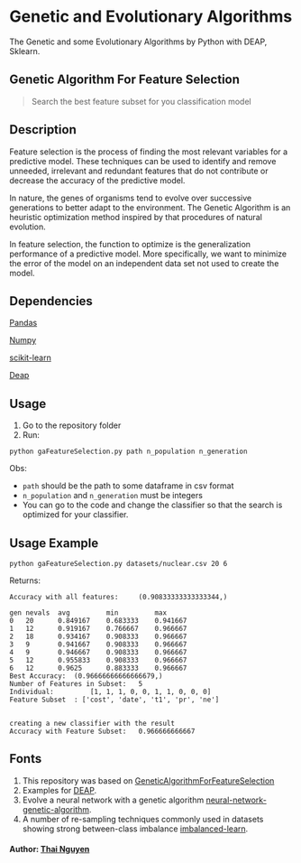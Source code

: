 
# Genetic and Evolutionary Algorithms
The Genetic and some Evolutionary Algorithms by Python with DEAP, Sklearn.

## Genetic Algorithm For Feature Selection
> Search the best feature subset for you classification model

## Description
Feature selection is the process of finding the most relevant variables for a predictive model. These techniques can be used to identify and remove unneeded, irrelevant and redundant features that do not contribute or decrease the accuracy of the predictive model.

In nature, the genes of organisms tend to evolve over successive generations to better adapt to the environment. The Genetic Algorithm is an heuristic optimization method inspired by that procedures of natural evolution.

In feature selection, the function to optimize is the generalization performance of a predictive model. More specifically, we want to minimize the error of the model on an independent data set not used to create the model.




## Dependencies
[Pandas](https://pandas.pydata.org/)

[Numpy](http://www.numpy.org/)

[scikit-learn](http://scikit-learn.org/stable/)

[Deap](https://deap.readthedocs.io/en/master/)


## Usage
1. Go to the repository folder
1. Run:
```
python gaFeatureSelection.py path n_population n_generation
```
Obs:
  - `path` should be the path to some dataframe in csv format
  - `n_population` and `n_generation` must be integers
  - You can go to the code and change the classifier so that the search is optimized for your classifier.

## Usage Example
```
python gaFeatureSelection.py datasets/nuclear.csv 20 6
```
Returns:
```
Accuracy with all features: 	(0.90833333333333344,)

gen	nevals	avg     	min     	max     
0  	20    	0.849167	0.683333	0.941667
1  	12    	0.919167	0.766667	0.966667
2  	18    	0.934167	0.908333	0.966667
3  	9     	0.941667	0.908333	0.966667
4  	9     	0.946667	0.908333	0.966667
5  	12    	0.955833	0.908333	0.966667
6  	12    	0.9625  	0.883333	0.966667
Best Accuracy: 	(0.96666666666666679,)
Number of Features in Subset: 	5
Individual: 		[1, 1, 1, 0, 0, 1, 1, 0, 0, 0]
Feature Subset	: ['cost', 'date', 't1', 'pr', 'ne']


creating a new classifier with the result
Accuracy with Feature Subset: 	0.966666666667

```
## Fonts
1. This repository was based on [GeneticAlgorithmForFeatureSelection](https://github.com/scoliann/GeneticAlgorithmFeatureSelection)
1. Examples for [DEAP](https://github.com/DEAP/deap).
1. Evolve a neural network with a genetic algorithm [neural-network-genetic-algorithm](https://github.com/harvitronix/neural-network-genetic-algorithm).
1. A number of re-sampling techniques commonly used in datasets showing strong between-class imbalance [imbalanced-learn](https://github.com/scikit-learn-contrib/imbalanced-learn).

#### Author: [Thai Nguyen](https://github.com/tsalems)